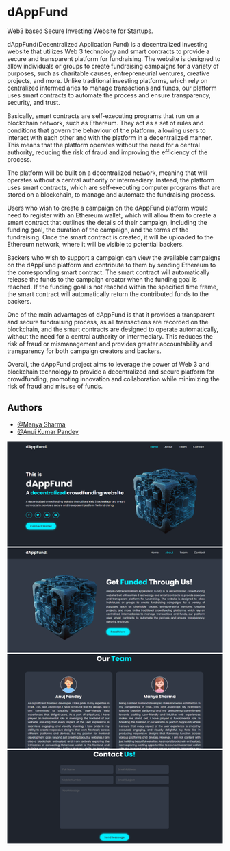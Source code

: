 
# dAppFund

Web3 based Secure Investing Website for Startups.


dAppFund(Decentralized Application Fund) is a decentralized investing website that utilizes Web 3 technology and smart contracts to provide a secure and transparent platform for fundraising. The website is designed to allow individuals or groups to create fundraising campaigns for a variety of purposes, such as charitable causes, entrepreneurial ventures, creative projects, and more. Unlike traditional investing platforms, which rely on centralized intermediaries to manage transactions and funds, our platform uses smart contracts to automate the process and ensure transparency, security, and trust.


Basically, smart contracts are self-executing programs that run on a blockchain network, such as Ethereum. They act as a set of rules and conditions that govern the behaviour of the platform, allowing users to interact with each other and with the platform in a decentralized manner. This means that the platform operates without the need for a central authority, reducing the risk of fraud and improving the efficiency of the process.


The platform will be built on a decentralized network, meaning that will operates without a central authority or intermediary. Instead, the platform uses smart contracts, which are self-executing computer programs that are stored on a blockchain, to manage and automate the fundraising process.


Users who wish to create a campaign on the dAppFund platform would need to register with an Ethereum wallet, which will allow them to create a smart contract that outlines the details of their campaign, including the funding goal, the duration of the campaign, and the terms of the fundraising. Once the smart contract is created, it will be uploaded to the Ethereum network, where it will be visible to potential backers.


Backers who wish to support a campaign can view the available campaigns on the dAppFund platform and contribute to them by sending Ethereum to the corresponding smart contract. The smart contract will automatically release the funds to the campaign creator when the funding goal is reached. If the funding goal is not reached within the specified time frame, the smart contract will automatically return the contributed funds to the backers.


One of the main advantages of dAppFund is that it provides a transparent and secure fundraising process, as all transactions are recorded on the blockchain, and the smart contracts are designed to operate automatically, without the need for a central authority or intermediary. This reduces the risk of fraud or mismanagement and provides greater accountability and transparency for both campaign creators and backers.


Overall, the dAppFund project aims to leverage the power of Web 3 and blockchain technology to provide a decentralized and secure platform for crowdfunding, promoting innovation and collaboration while minimizing the risk of fraud and misuse of funds.
## Authors

- [@Manya Sharma](https://github.com/manya706)
- [@Anuj Kumar Pandey](https://github.com/codermal7)


<img src="images/frontpage1.png">
<img src="images/frontpage2.png">
<img src="images/frontpage3.png">
<img src="images/frontpage4.png">

